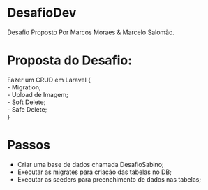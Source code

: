 # DesafioDev

Desafio Proposto Por Marcos Moraes & Marcelo Salomão.

# Proposta do Desafio:
  Fazer um CRUD em Laravel {<br>
      - Migration; <br>
      - Upload de Imagem; <br>
      - Soft Delete; <br>
      - Safe Delete; <br>
      }
         
# Passos 
  
  - Criar uma base de dados chamada DesafioSabino; <br>
  - Executar as migrates para criação das tabelas no DB; <br>
  - Executar as seeders para preenchimento de dados nas tabelas; <br>
